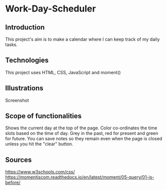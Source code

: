 # Work-Day-Scheduler

## Introduction
This project's aim is to make a calendar where I can keep track of my daily tasks.

## Technologies
This project uses HTML, CSS, JavaScript and moment()

## Illustrations
Screenshot

## Scope of functionalities
Shows the current day at the top of the page.
Color co-ordinates the time slots based on the time of day. Grey in the past, red for present and green for future.
You can save notes so they remain even when the page is closed unless you hit the "clear" button.

## Sources
https://www.w3schools.com/css/
https://momentjscom.readthedocs.io/en/latest/moment/05-query/01-is-before/
